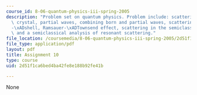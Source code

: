 ```yaml
---
course_id: 8-06-quantum-physics-iii-spring-2005
description: "Problem set on quantum physics. Problem include: scattering from a small\
  \ crystal, partial waves, combining born and partial waves, scattering from a \u03B4\
  -\xADshell, Ramsauer-\xADTownsend effect, scattering in the semiclassical approximation,\
  \ and a semiclassical analysis of resonant scattering."
file_location: /coursemedia/8-06-quantum-physics-iii-spring-2005/2d51f1ca6bed4ba42fe8e188b92fe41b_ps10.pdf
file_type: application/pdf
layout: pdf
title: Assignment 10
type: course
uid: 2d51f1ca6bed4ba42fe8e188b92fe41b

---
```

None